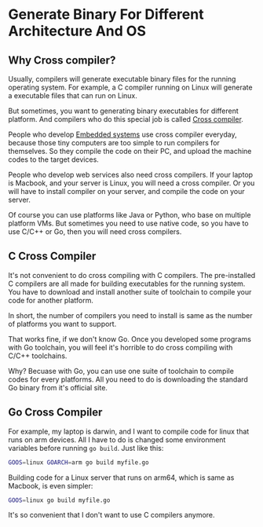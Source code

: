 # Generate Binary For Different Architecture And OS



## Why Cross compiler?

Usually, compilers will generate executable binary files for the running operating system. For example, a C compiler running on Linux will generate a executable files that can run on Linux.

But sometimes, you want to generating binary executables for different platform. And compilers who do this special job is called [Cross compiler][wikicrosscompiler].

People who develop [Embedded systems][wikiembeddedsystem] use cross compiler everyday, because those tiny computers are too simple to run compilers for themselves. So they compile the code on their PC, and upload the machine codes to the target devices.

People who develop web services also need cross compilers. If your laptop is Macbook, and your server is Linux, you will need a cross compiler. Or you will have to install compiler on your server, and compile the code on your server.

Of course you can use platforms like Java or Python, who base on multiple platform VMs. But sometimes you need to use native code, so you have to use C/C++ or Go, then you will need cross compilers.


## C Cross Compiler

It's not convenient to do cross compiling with C compilers. The pre-installed C compilers are all made for building executables for the running system. You have to download and install another suite of toolchain to compile your code for another platform.

In short, the number of compilers you need to install is same as the number of platforms you want to support.

That works fine, if we don't know Go. Once you developed some programs with Go toolchain, you will feel it's horrible to do cross compiling with C/C++ toolchains.

Why? Becuase with Go, you can use one suite of toolchain to compile codes for every platforms. All you need to do is downloading the standard Go binary from it's official site.


## Go Cross Compiler

For example, my laptop is darwin, and I want to compile code for linux that runs on arm devices. All I have to do is changed some environment variables before running `go build`. Just like this:

```sh
GOOS=linux GOARCH=arm go build myfile.go
```

Building code for a Linux server that runs on arm64, which is same as Macbook, is even simpler:

```sh
GOOS=linux go build myfile.go
```

It's so convenient that I don't want to use C compilers anymore.



[wikicrosscompiler]: https://en.wikipedia.org/wiki/Cross_compiler
[wikiembeddedsystem]: https://en.wikipedia.org/wiki/Embedded_system

